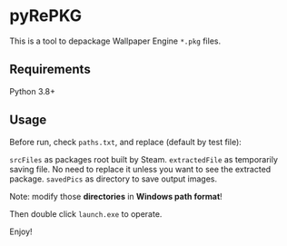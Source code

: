 # pyRePKG
This is a tool to depackage Wallpaper Engine `*.pkg` files.

## Requirements
Python 3.8+

## Usage
Before run, check `paths.txt`, and replace (default by test file):

`srcFiles` as packages root built by Steam. 
`extractedFile` as temporarily saving file. No need to replace it unless you want to see the extracted package.
`savedPics` as directory to save output images.

Note: modify those **directories** in **Windows path format**!

Then double click `launch.exe` to operate.

Enjoy!